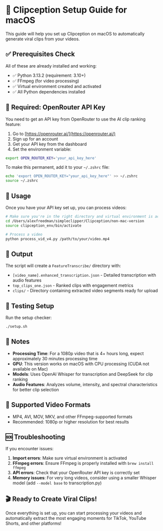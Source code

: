 # 🎥 Clipception Setup Guide for macOS

This guide will help you set up Clipception on macOS to automatically generate viral clips from your videos.

## ✅ Prerequisites Check

All of these are already installed and working:
- ✅ Python 3.13.2 (requirement: 3.10+)
- ✅ FFmpeg (for video processing)
- ✅ Virtual environment created and activated
- ✅ All Python dependencies installed

## 🔑 Required: OpenRouter API Key

You need to get an API key from OpenRouter to use the AI clip ranking feature:

1. Go to [https://openrouter.ai/](https://openrouter.ai/)
2. Sign up for an account
3. Get your API key from the dashboard
4. Set the environment variable:

```bash
export OPEN_ROUTER_KEY='your_api_key_here'
```

To make this permanent, add it to your `~/.zshrc` file:
```bash
echo 'export OPEN_ROUTER_KEY="your_api_key_here"' >> ~/.zshrc
source ~/.zshrc
```

## 🚀 Usage

Once you have your API key set up, you can process videos:

```bash
# Make sure you're in the right directory and virtual environment is active
cd /Users/alexfreedman/simpleclipper/Clipception/non-mac-version
source clipception_env/bin/activate

# Process a video
python process_vid_v4.py /path/to/your/video.mp4
```

## 📁 Output

The script will create a `FeatureTranscribe/` directory with:
- `[video_name].enhanced_transcription.json` - Detailed transcription with audio features
- `top_clips_one.json` - Ranked clips with engagement metrics  
- `clips/` - Directory containing extracted video segments ready for upload

## 🔧 Testing Setup

Run the setup checker:
```bash
./setup.sh
```

## 📝 Notes

- **Processing Time**: For a 1080p video that is 4+ hours long, expect approximately 30 minutes processing time
- **GPU**: This version works on macOS with CPU processing (CUDA not available on Mac)
- **Models**: Uses OpenAI Whisper for transcription and DeepSeek for clip ranking
- **Audio Features**: Analyzes volume, intensity, and spectral characteristics for better clip selection

## 🎯 Supported Video Formats

- MP4, AVI, MOV, MKV, and other FFmpeg-supported formats
- Recommended: 1080p or higher resolution for best results

## 🆘 Troubleshooting

If you encounter issues:

1. **Import errors**: Make sure virtual environment is activated
2. **FFmpeg errors**: Ensure FFmpeg is properly installed with `brew install ffmpeg`
3. **API errors**: Check that your OpenRouter API key is correctly set
4. **Memory issues**: For very long videos, consider using a smaller Whisper model (add `--model base` to transcription.py)

## 🎬 Ready to Create Viral Clips!

Once everything is set up, you can start processing your videos and automatically extract the most engaging moments for TikTok, YouTube Shorts, and other platforms! 